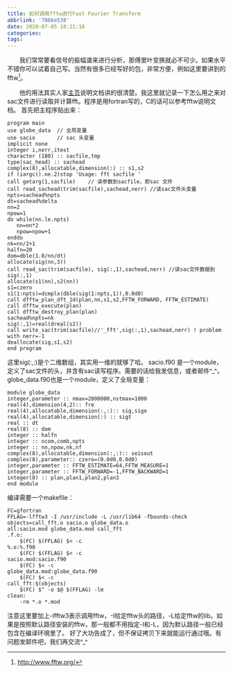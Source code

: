 ```yaml
---
title: 如何调用fftw进行Fast Fourier Transform
abbrlink: '7866e538'
date: 2020-07-05 18:21:16
categories:
tags:
---
```

&emsp;&emsp;我们常常要看信号的振幅谱来进行分析，那傅里叶变换就必不可少。如果水平不错你可以试着自己写。当然有很多已经写好的包，非常方便，例如这里要讲到的fftw[^1]。
<!-- more -->

&emsp;&emsp;他的用法其实人家[主页](http://www.fftw.org/)说明文档讲的很清楚。我这里就记录一下怎么用之来对sac文件进行读取并计算fft。程序是用fortran写的，C的话可以参考fftw说明文档。
首先把主程序贴出来：
```
program main
use globe_data  // 全局变量
use sacio       // sac 头变量
implicit none
integer i,nerr,itest
character (180) :: sacfile,tmp
type(sac_head) :: sachead
complex(8),allocatable,dimension(:) :: s1,s2
if (iargc().ne.2)stop 'Usage: fft sacfile '
call getarg(1,sacfile)    // 读参数到sacfile，即sac 文件
call read_sachead(trim(sacfile),sachead,nerr) //读sac文件头变量
npts=sachead%npts
dt=sachead%delta
nn=2
npow=1
do while(nn.le.npts)
   nn=nn*2
   npow=npow+1
enddo
nk=nn/2+1
halfn=20
dom=dble(1.0/nn/dt)
allocate(sig(nn,3))
call read_sac(trim(sacfile), sig(:,1),sachead,nerr) //读sac文件数据到sig(:,1)
allocate(s1(nn),s2(nn))
s1=czero
s1(1:npts)=dcmplx(dble(sig(1:npts,1)),0.0d0)
call dfftw_plan_dft_1d(plan,nn,s1,s2,FFTW_FORWARD, FFTW_ESTIMATE)
call dfftw_execute(plan)
call dfftw_destroy_plan(plan)
sachead%npts=nk
sig(:,1)=real(dreal(s2))
call write_sac(trim(sacfile)//'_fft',sig(:,1),sachead,nerr) ! problem with nerr=-1
deallocate(sig,s1,s2)
end program
```
这里sig(:,:)是个二维数组，其实用一维的就够了哈。
sacio.f90 是一个module，定义了sac文件的头，并含有sac读写程序。需要的话给我发信息，或者邮件^_^。
globe_data.f90也是一个module，定义了全局变量：
```
module globe_data
integer,parameter :: nmax=2000000,nstmax=1000
real(4),dimension(4,2):: fre
real(4),allocatable,dimension(:,:):: sig,sigo
real(4),allocatable,dimension(:) :: sigt
real :: dt
real(8) :: dom
integer :: halfn
integer :: ncom,comb,npts
integer :: nn,npow,nk,nf
complex(8),allocatable,dimension(:,:):: seisout
complex(8),parameter:: czero=(0.0d0,0.0d0)
integer,parameter :: FFTW_ESTIMATE=64,FFTW_MEASURE=1
integer,parameter :: FFTW_FORWARD=-1,FFTW_BACKWARD=1
integer(8) :: plan,plan1,plan2,plan3
end module
```
编译需要一个makefile：
```
FC=gfortran
FFLAG=-lfftw3 -I /usr/include -L /usr/lib64 -fbounds-check
objects=call_fft.o sacio.o globe_data.o
all:sacio.mod globe_data.mod call_fft
.f.o:
	$(FC) $(FFLAG) $< -c
%.o:%.f90
	$(FC) $(FFLAG) $< -c 
sacio.mod:sacio.f90
	$(FC) $< -c
globe_data.mod:globe_data.f90
	$(FC) $< -c
call_fft:$(objects)
	$(FC) $^ -o $@ $(FFLAG) -lm
clean:
	-rm *.o *.mod 
```
注意这里要加上-lfftw3表示调用fftw，-I给定fftw头的路径，-L给定fftw的lib。如果是按照默认路径安装的fftw，那一般都不用指定-I和-L，因为默认路径一般已经包含在编译环境里了。
好了大功告成了，但不保证拷贝下来就能运行通过哦。有问题发邮件吧，我们再交流^_^



[^1]: http://www.fftw.org/
